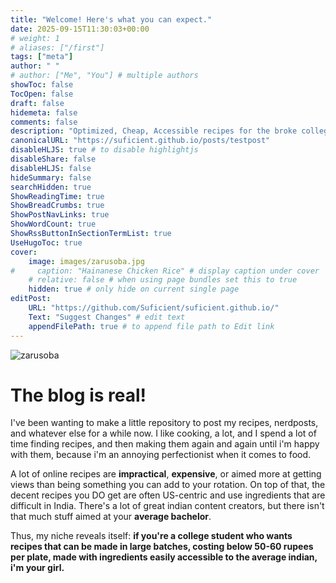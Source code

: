 ```yaml
---
title: "Welcome! Here's what you can expect."
date: 2025-09-15T11:30:03+00:00
# weight: 1
# aliases: ["/first"]
tags: ["meta"]
author: " "
# author: ["Me", "You"] # multiple authors
showToc: false
TocOpen: false
draft: false
hidemeta: false
comments: false
description: "Optimized, Cheap, Accessible recipes for the broke college student"
canonicalURL: "https://suficient.github.io/posts/testpost"
disableHLJS: true # to disable highlightjs
disableShare: false
disableHLJS: false
hideSummary: false
searchHidden: true
ShowReadingTime: true
ShowBreadCrumbs: true
ShowPostNavLinks: true
ShowWordCount: true
ShowRssButtonInSectionTermList: true
UseHugoToc: true
cover:
    image: images/zarusoba.jpg
#     caption: "Hainanese Chicken Rice" # display caption under cover
    # relative: false # when using page bundles set this to true
    hidden: true # only hide on current single page
editPost:
    URL: "https://github.com/Suficient/suficient.github.io/"
    Text: "Suggest Changes" # edit text
    appendFilePath: true # to append file path to Edit link
---
```




![zarusoba](images/zarusoba.jpg)

# The blog is real!

I've been wanting to make a little repository to post my recipes, nerdposts, and whatever else for a while now. I like cooking, a lot, and I spend a lot of time finding recipes, and then making them again and again until
i'm happy with them, because i'm an annoying perfectionist when it comes to food.

A lot of online recipes are **impractical**, **expensive**, or aimed more at getting views than being something you can add to your rotation. On top of that, the decent recipes you DO get are often US-centric and use ingredients that are
difficult in India. There's a lot of great indian content creators, but there isn't that much stuff aimed at your **average bachelor**. 


Thus, my niche reveals itself: **if you're a college student who wants recipes that can be made in large batches, costing below 50-60 rupees per plate, made with ingredients easily accessible to the average indian, i'm your girl.**